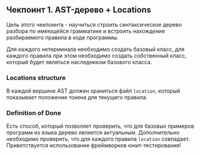 ## Чекпоинт 1. AST-дерево + Locations

Цель этого чекпоинта - научиться строить синтаксическое дерево разбора по имеющейся грамматике и встроить нахождение разбираемого правила в коде программы.

Для каждого нетерминала необходимо создать базовый класс, для каждого правила при этом необходимо создать собственный класс, который будет являться наследником базового класса.

### Locations structure

В каждой вершине AST должен храниться файл `location`, который показывает положение токена для текущего правила.

### Definition of Done

Есть способ, который позволяет проверить, что для базовых примеров программ из языка дерево является актуальным.
Дополнительно необходимо проверить, что для каждого правила `location` совпадает. Приветствуется использование фреймворков юнит-тестирования!
